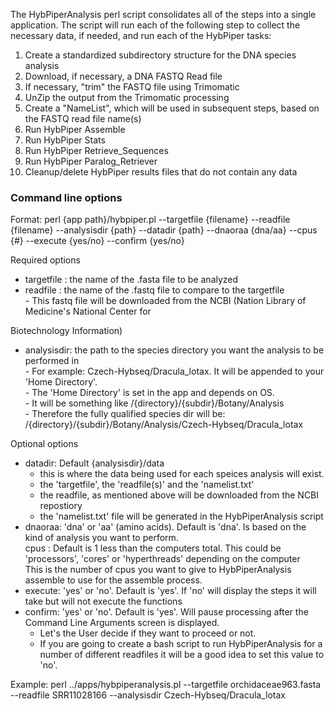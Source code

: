 The HybPiperAnalysis perl script consolidates all of the steps into a single application. The script will run each of the following step to collect the necessary data, if needed, and run each of the HybPiper tasks:

1) Create a standardized subdirectory structure for the DNA species analysis
2) Download, if necessary, a DNA FASTQ Read file
3) If necessary, "trim" the FASTQ file using Trimomatic
4) UnZip the output from the Trimomatic processing
5) Create a "NameList", which will be used in subsequent steps, based on the FASTQ read file name(s)
6) Run HybPiper Assemble
7) Run HybPiper Stats
8) Run HybPiper Retrieve_Sequences
9) Run HybPiper Paralog_Retriever
10) Cleanup/delete HybPiper results files that do not contain any data


### Command line options
Format: perl {app path}/hybpiper.pl --targetfile {filename} --readfile {filename} --analysisdir {path} --datadir {path} --dnaoraa {dna/aa} --cpus {#} --execute {yes/no} --confirm {yes/no}  

Required options  
  - targetfile : the name of the .fasta file to be analyzed   
  - readfile   : the name of the .fastq file to compare to the targetfile    
        - This fastq file will be downloaded from the NCBI (Nation Library of Medicine's National Center for 

Biotechnology Information)  
  - analysisdir: the path to the species directory you want the analysis to be performed in  
        - For example: Czech-Hybseq/Dracula_lotax.  It will be appended to your 'Home Directory'.  
        - The 'Home Directory' is set in the app and depends on OS.  
        - It will be something like /{directory}/{subdir}/Botany/Analysis  
        - Therefore the fully qualified species dir will be: /{directory}/{subdir}/Botany/Analysis/Czech-Hybseq/Dracula_lotax   

Optional options  
  - datadir: Default {analysisdir}/data  
       - this is where the data being used for each speices analysis will exist.  
       - the 'targetfile', the 'readfile(s)' and the 'namelist.txt'  
       - the readfile, as mentioned above will be downloaded from the NCBI repostiory  
       - the 'namelist.txt' file will be generated in the HybPiperAnalysis script  
  - dnaoraa: 'dna' or 'aa' (amino acids). Default is 'dna'. Is based on the kind of analysis you want to perform.  
     cpus   : Default is 1 less than the computers total.  This could be 'processors', 'cores' or 'hyperthreads' depending on the computer  
             This is the number of cpus you want to give to HybPiperAnalysis assemble to use for the assemble process.  
   - execute: 'yes' or 'no'. Default is 'yes'. If 'no' will display the steps it will take but will not execute the functions  
  - confirm: 'yes' or 'no'. Default is 'yes'.  Will pause processing after the Command Line Arguments screen is displayed.  
       - Let's the User decide if they want to proceed or not.
       - If you are going to create a bash script to run HybPiperAnalysis for a number of different readfiles it will be a good idea to set this value to 'no'.  


Example: perl ../apps/hybpiperanalysis.pl --targetfile orchidaceae963.fasta --readfile SRR11028166 --analysisdir Czech-Hybseq/Dracula_lotax  

